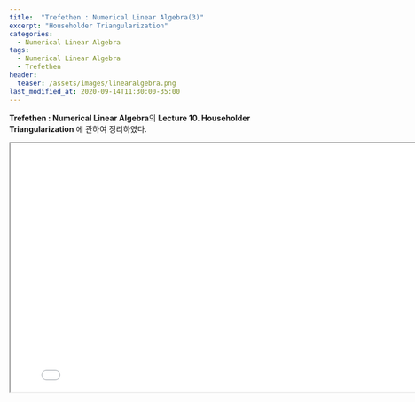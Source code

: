 ```yaml
---
title:  "Trefethen : Numerical Linear Algebra(3)"
excerpt: "Householder Triangularization"
categories:
  - Numerical Linear Algebra
tags:
  - Numerical Linear Algebra
  - Trefethen
header:
  teaser: /assets/images/linearalgebra.png
last_modified_at: 2020-09-14T11:30:00-35:00
---
```


**Trefethen : Numerical Linear Algebra**의 **Lecture 10. Householder Triangularization** 에 관하여 정리하였다.

<iframe src = "/ViewerJS/#../assets/pdf/Lecture 10. Householder Triangularization.pdf" width='800' height='450' allowfullscreen webkitallowfullscreen></iframe>